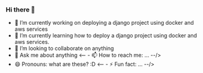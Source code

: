 ### Hi there 👋

- 🔭 I’m currently working on deploying a django project using docker and aws services
- 🌱 I’m currently learning how to deploy a django project using docker and aws services.
- 👯 I’m looking to collaborate on anything
- 💬 Ask me about anything
<-- - 📫 How to reach me: ... --/>
- 😄 Pronouns: what are these? :D
<-- - ⚡ Fun fact: ... --/>

